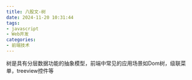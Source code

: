 ```yaml
---
title: 八股文-树
date: 2024-11-20 10:31:44
tags:
- javascript
- Web开发
categories: 
- 前端技术
---
```

树是具有分层数据功能的抽象模型，前端中常见的应用场景如Dom树，级联菜单，treeview控件等